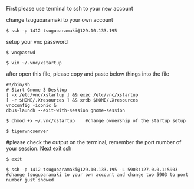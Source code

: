 
First please use terminal to ssh to your new account

change tsuguoaramaki to your own account
```
$ ssh -p 1412 tsuguoaramaki@129.10.133.195
```

setup your vnc password
```
$ vncpasswd
```

```
$ vim ~/.vnc/xstartup
```

after open this file, please copy and paste below things into the file
```
#!/bin/sh
# Start Gnome 3 Desktop 
[ -x /etc/vnc/xstartup ] && exec /etc/vnc/xstartup
[ -r $HOME/.Xresources ] && xrdb $HOME/.Xresources
vncconfig -iconic &
dbus-launch --exit-with-session gnome-session
```

```
$ chmod +x ~/.vnc/xstartup    #change ownership of the startup setup
```

```
$ tigervncserver
```

#please check the output on the terminal, remember the port number of your session. Next exit ssh

```
$ exit
```

```
$ ssh -p 1412 tsuguoaramaki@129.10.133.195 -L 5903:127.0.0.1:5903   #change tsuguoaramaki to your own account and change two 5903 to port number just showed
```
